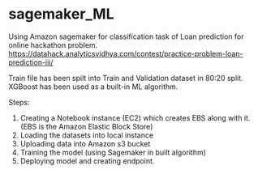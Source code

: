 # sagemaker_ML

Using Amazon sagemaker for classification task of Loan prediction for online hackathon problem.
https://datahack.analyticsvidhya.com/contest/practice-problem-loan-prediction-iii/

Train file has been spilt into Train and Validation dataset in 80:20 split.
XGBoost has been used as a built-in ML algorithm.

Steps:
1) Creating a Notebook instance (EC2) which creates EBS along with it. (EBS is the Amazon Elastic Block Store)
2) Loading the datasets into local instance
3) Uploading data into Amazon s3 bucket
4) Training the model (using Sagemaker in built algorithm)
5) Deploying model and creating endpoint.

 